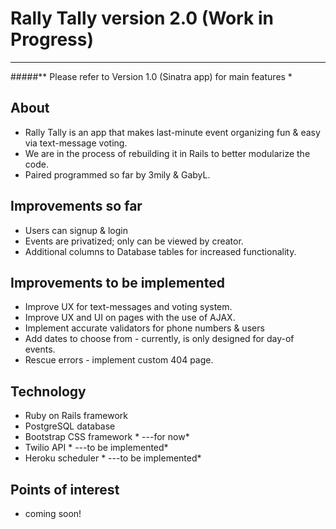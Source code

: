 # Rally Tally version 2.0 (Work in Progress) 
---
#####** Please refer to Version 1.0 (Sinatra app) for main features *
## About
- Rally Tally is an app that makes last-minute event organizing fun & easy via text-message voting.
- We are in the process of rebuilding it in Rails to better modularize the code.
- Paired programmed so far by 3mily & GabyL.

## Improvements so far
- Users can signup & login
- Events are privatized; only can be viewed by creator.
- Additional columns to Database tables for increased functionality.

## Improvements to be implemented
- Improve UX for text-messages and voting system.
- Improve UX and UI on pages with the use of AJAX.
- Implement accurate validators for phone numbers & users
- Add dates to choose from - currently, is only designed for day-of events.
- Rescue errors - implement custom 404 page.

## Technology
- Ruby on Rails framework
- PostgreSQL database
- Bootstrap CSS framework * ---for now*
- Twilio API * ---to be implemented*
- Heroku scheduler * ---to be implemented*

## Points of interest
- coming soon!